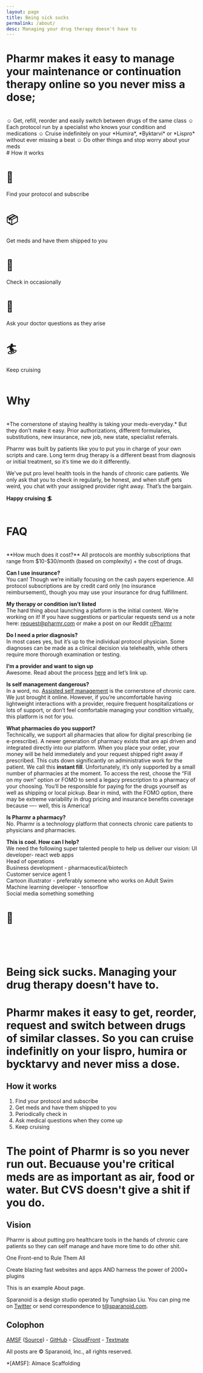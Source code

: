 ```yaml
---
layout: page
title: Being sick sucks
permalink: /about/
desc: Managing your drug therapy doesn't have to
---
```


# Pharmr makes it easy to manage your maintenance or continuation therapy online so you never miss a dose;  
<br>
☺ Get, refill, reorder and easily switch between drugs of the same class  
☺ Each protocol run by a specialist who knows your condition and medications  
☺ Cruise indefinitely on your *Humira*, *Byktarvi* or *Lispro* without ever missing a beat  
☺ Do other things and stop worry about your meds  

<br>
# How it works  
  
# 🔎  
Find your protocol and subscribe  

# 📦  
Get meds and have them shipped to you  

# 📲  
Check in occasionally  

# 💬  
Ask your doctor questions as they arise  

# 🏄  
Keep cruising  
<br>

# Why  
<br>
*The cornerstone of staying healthy is taking your meds-everyday.* But they don’t make it easy. Prior authorizations, different formularies, substitutions, new insurance, new job, new state, specialist referrals. 

Pharmr was built by patients like you to put you in charge of your own scripts and care. Long term drug therapy is a different beast from diagnosis or initial treatment, so it’s time we do it differently. 

We've put pro level health tools in the hands of chronic care patients. We only ask that you to check in regularly, be honest, and when stuff gets weird, you chat with your assigned provider right away. That’s the bargain. 

**Happy cruising 🏄**
<br>
<br>
# FAQ 
<br>
**How much does it cost?**  
All protocols are monthly subscriptions that range from $10-$30/month (based on complexity) + the cost of drugs. 

**Can I use insurance?**  
You can! Though we’re initially focusing on the cash payers experience. All protocol subscriptions are by credit card only (no insurance reimbursement), though you may use your insurance for drug fulfillment. 

**My therapy or condition isn’t listed**  
The hard thing about launching a platform is the initial content. We’re working on it! If you have suggestions or particular requests send us a note here: request@pharmr.com or make a post on our Reddit [r/Pharmr](https://www.reddit.com/r/Pharmr/) 

**Do I need a prior diagnosis?**  
In most cases yes, but it’s up to the individual protocol physician. Some diagnoses can be made as a clinical decision via telehealth, while others require more thorough examination or testing. 

**I’m a provider and want to sign up**  
Awesome. Read about the process [here](www.google.com) and let’s link up. 

**Is self management dangerous?**   
In a word, no. [Assisted self management](https://www.ncbi.nlm.nih.gov/pmc/articles/PMC4103232/) is the cornerstone of chronic care. We just brought it online. However, if you’re uncomfortable having lightweight interactions with a provider, require frequent hospitalizations or lots of support, or don’t feel comfortable managing your condition virtually, this platform is not for you. 

**What pharmacies do you support?**  
Technically, we support all pharmacies that allow for digital prescribing (ie e-prescribe). A newer generation of pharmacy exists that are api driven and integrated directly into our platform. When you place your order, your money will be held immediately and your request shipped right away if prescribed. This cuts down significantly on administrative work for the patient. We call this **instant fill**. Unfortunately, it’s only supported by a small number of pharmacies at the moment. To access the rest, choose the “Fill on my own” option or FOMO to send a legacy prescription to a pharmacy of your choosing. You’ll be responsible for paying for the drugs yourself as well as shipping or local pickup. Bear in mind, with the FOMO option, there may be extreme variability in drug pricing and insurance benefits coverage because —- well, this is America!

**Is Pharmr a pharmacy?**  
No. Pharmr is a technology platform that connects chronic care patients to physicians and pharmacies. 

**This is cool. How can I help?**  
We need the following super talented people to help us deliver our vision:
UI developer- react web apps  
Head of operations  
Business development - pharmaceutical/biotech  
Customer service agent 1  
Cartoon illustrator - preferably someone who works on Adult Swim  
Machine learning developer - tensorflow  
Social media something something  

# 🧬  
<br>
<br>
<br>


# Being sick sucks. Managing your drug therapy doesn't have to.  

# Pharmr makes it easy to get, reorder, request and switch between drugs of similar classes. So you can cruise indefinitly on your lispro, humira or bycktarvy and never miss a dose.  

## How it works

1. Find your protocol and subscribe  
2. Get meds and have them shipped to you  
3. Periodically check in  
4. Ask medical questions when they come up
5. Keep cruising

# The point of Pharmr is so you never run out. Becuause you're critical meds are as important as air, food or water. But CVS doesn't give a shit if you do.

## Vision  

Pharmr is about putting pro healthcare tools in the hands of chronic care patients so they can self manage and have more time to do other shit. 

One Front-end to
Rule Them All

Create blazing fast websites and apps AND harness the power of 2000+ plugins

This is an example About page.

Sparanoid is a design studio operated by Tunghsiao Liu. You can ping me on [Twitter](https://twitter.com/tunghsiao) or send correspondence to [t@sparanoid.com](mailto:t@sparanoid.com).

## Colophon

[AMSF](https://sparanoid.com/lab/amsf/) ([Source](https://github.com/sparanoid/sparanoid.com)) -
[GitHub](https://github.com/) -
[CloudFront](https://aws.amazon.com/cloudfront/) -
[Textmate](https://macromates.com/)

All posts are &copy; Sparanoid, Inc., all rights reserved.

*[AMSF]: Almace Scaffolding
